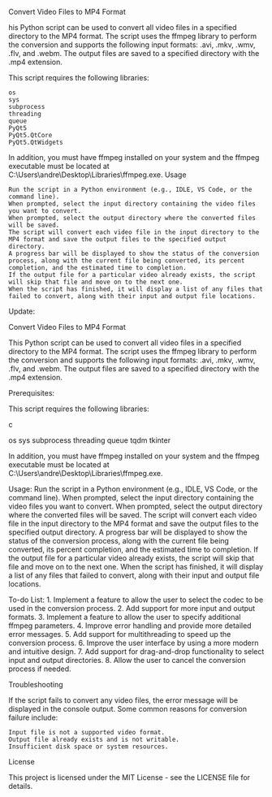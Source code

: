 Convert Video Files to MP4 Format

his Python script can be used to convert all video files in a specified directory to the MP4 format. The script uses the ffmpeg library to perform the conversion and supports the following input formats: .avi, .mkv, .wmv, .flv, and .webm. The output files are saved to a specified directory with the .mp4 extension.

This script requires the following libraries:

    os
    sys
    subprocess
    threading
    queue
    PyQt5
    PyQt5.QtCore
    PyQt5.QtWidgets

In addition, you must have ffmpeg installed on your system and the ffmpeg executable must be located at C:\\Users\\andre\\Desktop\\Libraries\\ffmpeg.exe.
Usage

    Run the script in a Python environment (e.g., IDLE, VS Code, or the command line).
    When prompted, select the input directory containing the video files you want to convert.
    When prompted, select the output directory where the converted files will be saved.
    The script will convert each video file in the input directory to the MP4 format and save the output files to the specified output directory.
    A progress bar will be displayed to show the status of the conversion process, along with the current file being converted, its percent completion, and the estimated time to completion.
    If the output file for a particular video already exists, the script will skip that file and move on to the next one.
    When the script has finished, it will display a list of any files that failed to convert, along with their input and output file locations.

Update:

Convert Video Files to MP4 Format

This Python script can be used to convert all video files in a specified directory to the MP4 format. The script uses the ffmpeg library to perform the conversion and supports the following input formats: .avi, .mkv, .wmv, .flv, and .webm. The output files are saved to a specified directory with the .mp4 extension.

Prerequisites:

This script requires the following libraries:

c

os
sys
subprocess
threading
queue
tqdm
tkinter

In addition, you must have ffmpeg installed on your system and the ffmpeg executable must be located at C:\Users\andre\Desktop\Libraries\ffmpeg.exe.

Usage:
Run the script in a Python environment (e.g., IDLE, VS Code, or the command line).
When prompted, select the input directory containing the video files you want to convert.
When prompted, select the output directory where the converted files will be saved.
The script will convert each video file in the input directory to the MP4 format and save the output files to the specified output directory.
A progress bar will be displayed to show the status of the conversion process, along with the current file being converted, its percent completion, and the estimated time to completion.
If the output file for a particular video already exists, the script will skip that file and move on to the next one.
When the script has finished, it will display a list of any files that failed to convert, along with their input and output file locations.

To-do List: 1. Implement a feature to allow the user to select the codec to be used in the conversion process. 2. Add support for more input and output formats. 3. Implement a feature to allow the user to specify additional ffmpeg parameters. 4. Improve error handling and provide more detailed error messages. 5. Add support for multithreading to speed up the conversion process. 6. Improve the user interface by using a more modern and intuitive design. 7. Add support for drag-and-drop functionality to select input and output directories. 8. Allow the user to cancel the conversion process if needed.

Troubleshooting

If the script fails to convert any video files, the error message will be displayed in the console output. Some common reasons for conversion failure include:

    Input file is not a supported video format.
    Output file already exists and is not writable.
    Insufficient disk space or system resources.

License

This project is licensed under the MIT License - see the LICENSE file for details.
